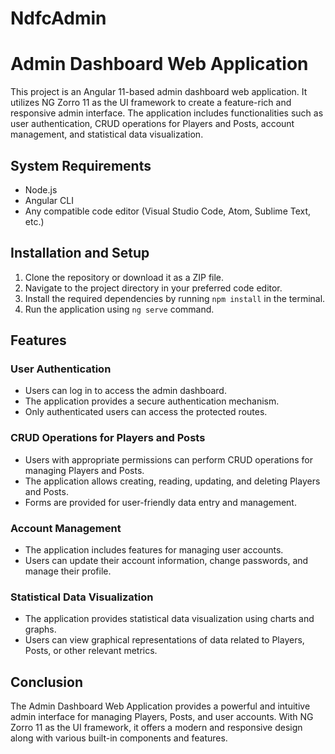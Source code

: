 # NdfcAdmin
# Admin Dashboard Web Application

This project is an Angular 11-based admin dashboard web application. It utilizes NG Zorro 11 as the UI framework to create a feature-rich and responsive admin interface. The application includes functionalities such as user authentication, CRUD operations for Players and Posts, account management, and statistical data visualization.

## System Requirements

- Node.js
- Angular CLI
- Any compatible code editor (Visual Studio Code, Atom, Sublime Text, etc.)

## Installation and Setup

1. Clone the repository or download it as a ZIP file.
2. Navigate to the project directory in your preferred code editor.
3. Install the required dependencies by running `npm install` in the terminal.
4. Run the application using `ng serve` command.

## Features

### User Authentication

- Users can log in to access the admin dashboard.
- The application provides a secure authentication mechanism.
- Only authenticated users can access the protected routes.

### CRUD Operations for Players and Posts

- Users with appropriate permissions can perform CRUD operations for managing Players and Posts.
- The application allows creating, reading, updating, and deleting Players and Posts.
- Forms are provided for user-friendly data entry and management.

### Account Management

- The application includes features for managing user accounts.
- Users can update their account information, change passwords, and manage their profile.

### Statistical Data Visualization

- The application provides statistical data visualization using charts and graphs.
- Users can view graphical representations of data related to Players, Posts, or other relevant metrics.

## Conclusion

The Admin Dashboard Web Application provides a powerful and intuitive admin interface for managing Players, Posts, and user accounts. With NG Zorro 11 as the UI framework, it offers a modern and responsive design along with various built-in components and features.
